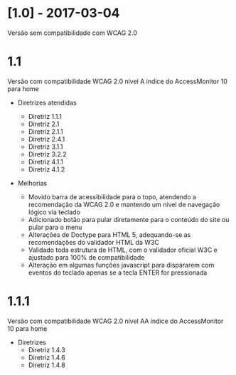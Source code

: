 [1.0] - 2017-03-04
=============
Versão sem compatibilidade com WCAG 2.0

1.1
=============
Versão com compatibilidade WCAG 2.0 nível A indice do AccessMonitor 10 para home

* Diretrizes atendidas
	* Diretriz 1.1.1
	* Diretriz 2.1
	* Diretriz 2.1.1
	* Diretriz 2.4.1
	* Diretriz 3.1.1
	* Diretriz 3.2.2
	* Diretriz 4.1.1
	* Diretriz 4.1.2

* Melhorias
	* Movido barra de acessibilidade para o topo, atendendo a recomendação da WCAG 2.0 e mantendo um nível de navegação lógico via teclado
	* Adicionado botão para pular diretamente para o conteúdo do site ou pular para o menu
	* Alterações de Doctype para HTML 5, adequando-se as recomendações do validador HTML da W3C
	* Validado toda estrutura de HTML, com o validador oficial W3C e ajustado para 100% de compatibilidade
	* Alteração em algumas funções javascript para dispararem com eventos do teclado apenas se a tecla ENTER for pressionada

1.1.1
=============
Versão com compatibilidade WCAG 2.0 nível AA indice do AccessMonitor 10 para home

* Diretrizes
	* Diretriz 1.4.3
	* Diretriz 1.4.6
	* Diretriz 1.4.8